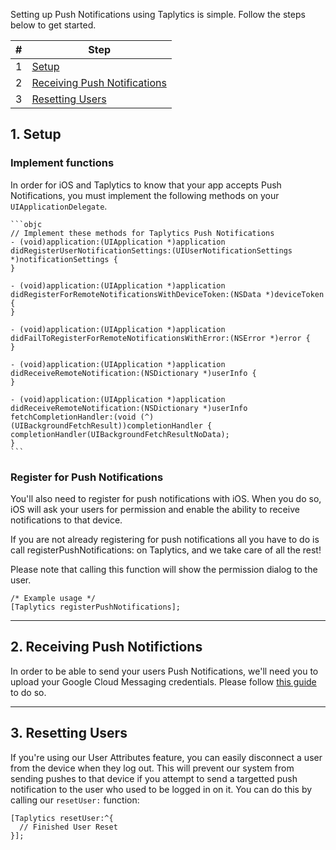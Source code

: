 Setting up Push Notifications using Taplytics is simple. Follow the steps below to get started.

| # | Step |
| - | ----------------- |
| 1 | [Setup](#1-setup) |
| 2 | [Receiving Push Notifications](#2-receiving-push-notifictions) |
| 3 | [Resetting Users](#3-resetting-users) |

## 1. Setup

### Implement functions
In order for iOS and Taplytics to know that your app accepts Push Notifications, you must implement the following methods on your  `UIApplicationDelegate`.

    ```objc
    // Implement these methods for Taplytics Push Notifications
    - (void)application:(UIApplication *)application
    didRegisterUserNotificationSettings:(UIUserNotificationSettings *)notificationSettings {
    }
     
    - (void)application:(UIApplication *)application didRegisterForRemoteNotificationsWithDeviceToken:(NSData *)deviceToken {
    }
     
    - (void)application:(UIApplication *)application didFailToRegisterForRemoteNotificationsWithError:(NSError *)error {
    }
     
    - (void)application:(UIApplication *)application didReceiveRemoteNotification:(NSDictionary *)userInfo {
    }
     
    - (void)application:(UIApplication *)application didReceiveRemoteNotification:(NSDictionary *)userInfo
    fetchCompletionHandler:(void (^)(UIBackgroundFetchResult))completionHandler {
    completionHandler(UIBackgroundFetchResultNoData);
    }
    ```

### Register for Push Notifications

You'll also need to register for push notifications with iOS. When you do so, iOS will ask your users for permission and enable the ability to receive notifications to that device.

If you are not already registering for push notifications all you have to do is call registerPushNotifications: on Taplytics, and we take care of all the rest!

Please note that calling this function will show the permission dialog to the user.

```objc
/* Example usage */
[Taplytics registerPushNotifications];
```

---


## 2. Receiving Push Notifictions

In order to be able to send your users Push Notifications, we'll need you to upload your Google Cloud Messaging credentials. Please follow [this guide](https://taplytics.com/docs/guides/push-notifications/google-push-certificates) to do so.


---

## 3. Resetting Users

If you're using our User Attributes feature, you can easily disconnect a user from the device when they log out. This will prevent our system from sending pushes to that device if you attempt to send a targetted push notification to the user who used to be logged in on it. You can do this by calling our `resetUser:` function:

```objc
[Taplytics resetUser:^{
  // Finished User Reset
}];
```
    
